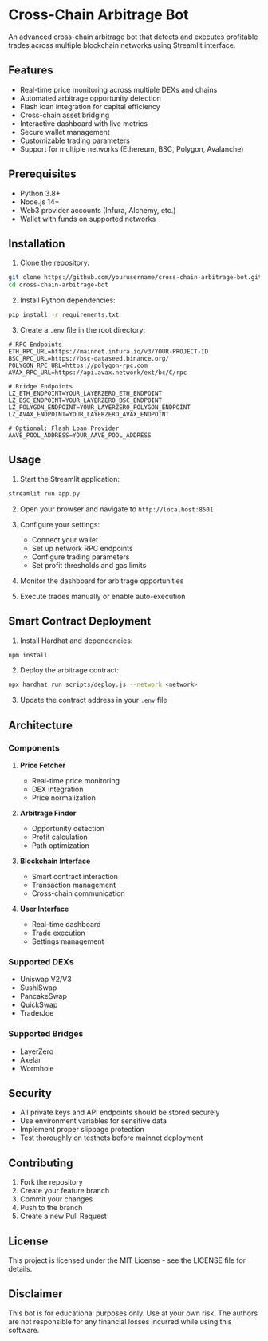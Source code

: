 # Cross-Chain Arbitrage Bot

An advanced cross-chain arbitrage bot that detects and executes profitable trades across multiple blockchain networks using Streamlit interface.

## Features

- Real-time price monitoring across multiple DEXs and chains
- Automated arbitrage opportunity detection
- Flash loan integration for capital efficiency
- Cross-chain asset bridging
- Interactive dashboard with live metrics
- Secure wallet management
- Customizable trading parameters
- Support for multiple networks (Ethereum, BSC, Polygon, Avalanche)

## Prerequisites

- Python 3.8+
- Node.js 14+
- Web3 provider accounts (Infura, Alchemy, etc.)
- Wallet with funds on supported networks

## Installation

1. Clone the repository:
```bash
git clone https://github.com/yourusername/cross-chain-arbitrage-bot.git
cd cross-chain-arbitrage-bot
```

2. Install Python dependencies:
```bash
pip install -r requirements.txt
```

3. Create a `.env` file in the root directory:
```env
# RPC Endpoints
ETH_RPC_URL=https://mainnet.infura.io/v3/YOUR-PROJECT-ID
BSC_RPC_URL=https://bsc-dataseed.binance.org/
POLYGON_RPC_URL=https://polygon-rpc.com
AVAX_RPC_URL=https://api.avax.network/ext/bc/C/rpc

# Bridge Endpoints
LZ_ETH_ENDPOINT=YOUR_LAYERZERO_ETH_ENDPOINT
LZ_BSC_ENDPOINT=YOUR_LAYERZERO_BSC_ENDPOINT
LZ_POLYGON_ENDPOINT=YOUR_LAYERZERO_POLYGON_ENDPOINT
LZ_AVAX_ENDPOINT=YOUR_LAYERZERO_AVAX_ENDPOINT

# Optional: Flash Loan Provider
AAVE_POOL_ADDRESS=YOUR_AAVE_POOL_ADDRESS
```

## Usage

1. Start the Streamlit application:
```bash
streamlit run app.py
```

2. Open your browser and navigate to `http://localhost:8501`

3. Configure your settings:
   - Connect your wallet
   - Set up network RPC endpoints
   - Configure trading parameters
   - Set profit thresholds and gas limits

4. Monitor the dashboard for arbitrage opportunities

5. Execute trades manually or enable auto-execution

## Smart Contract Deployment

1. Install Hardhat and dependencies:
```bash
npm install
```

2. Deploy the arbitrage contract:
```bash
npx hardhat run scripts/deploy.js --network <network>
```

3. Update the contract address in your `.env` file

## Architecture

### Components

1. **Price Fetcher**
   - Real-time price monitoring
   - DEX integration
   - Price normalization

2. **Arbitrage Finder**
   - Opportunity detection
   - Profit calculation
   - Path optimization

3. **Blockchain Interface**
   - Smart contract interaction
   - Transaction management
   - Cross-chain communication

4. **User Interface**
   - Real-time dashboard
   - Trade execution
   - Settings management

### Supported DEXs

- Uniswap V2/V3
- SushiSwap
- PancakeSwap
- QuickSwap
- TraderJoe

### Supported Bridges

- LayerZero
- Axelar
- Wormhole

## Security

- All private keys and API endpoints should be stored securely
- Use environment variables for sensitive data
- Implement proper slippage protection
- Test thoroughly on testnets before mainnet deployment

## Contributing

1. Fork the repository
2. Create your feature branch
3. Commit your changes
4. Push to the branch
5. Create a new Pull Request

## License

This project is licensed under the MIT License - see the LICENSE file for details.

## Disclaimer

This bot is for educational purposes only. Use at your own risk. The authors are not responsible for any financial losses incurred while using this software. 